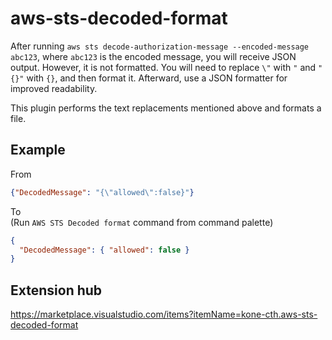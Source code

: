 # aws-sts-decoded-format

After running `aws sts decode-authorization-message --encoded-message abc123`, where `abc123` is the encoded message, you will receive JSON output. However, it is not formatted. You will need to replace `\"` with `"` and `"{}"` with `{}`, and then format it. Afterward, use a JSON formatter for improved readability.

This plugin performs the text replacements mentioned above and formats a file.

## Example

From

```json
{"DecodedMessage": "{\"allowed\":false}"}
```

To  
(Run `AWS STS Decoded format` command from command palette)

```json
{
  "DecodedMessage": { "allowed": false }
}
```

## Extension hub

<https://marketplace.visualstudio.com/items?itemName=kone-cth.aws-sts-decoded-format>
